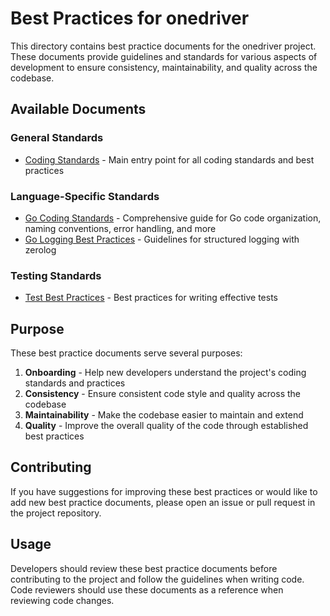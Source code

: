 # Best Practices for onedriver

This directory contains best practice documents for the onedriver project. These documents provide guidelines and standards for various aspects of development to ensure consistency, maintainability, and quality across the codebase.

## Available Documents

### General Standards

- [Coding Standards](coding_standards.md) - Main entry point for all coding standards and best practices

### Language-Specific Standards

- [Go Coding Standards](go_coding_standards.md) - Comprehensive guide for Go code organization, naming conventions, error handling, and more
- [Go Logging Best Practices](go_logging_best_practices.md) - Guidelines for structured logging with zerolog

### Testing Standards

- [Test Best Practices](test_best_practices.md) - Best practices for writing effective tests

## Purpose

These best practice documents serve several purposes:

1. **Onboarding** - Help new developers understand the project's coding standards and practices
2. **Consistency** - Ensure consistent code style and quality across the codebase
3. **Maintainability** - Make the codebase easier to maintain and extend
4. **Quality** - Improve the overall quality of the code through established best practices

## Contributing

If you have suggestions for improving these best practices or would like to add new best practice documents, please open an issue or pull request in the project repository.

## Usage

Developers should review these best practice documents before contributing to the project and follow the guidelines when writing code. Code reviewers should use these documents as a reference when reviewing code changes.